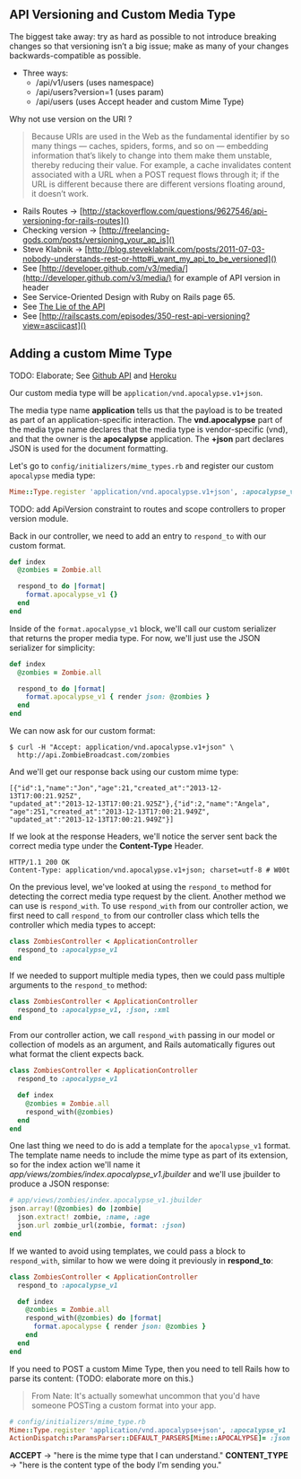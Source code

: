 ## API Versioning and Custom Media Type

The biggest take away: try as hard as possible to not introduce breaking changes so that versioning isn’t a big issue; make as many of your changes backwards-compatible as possible.

* Three ways: 
    * /api/v1/users (uses namespace)
    * /api/users?version=1 (uses param)
    * /api/users (uses Accept header and custom Mime Type)
    
Why not use version on the URI ?

> Because URIs are used in the Web as the fundamental identifier by so many things — caches, spiders, forms, and so on — embedding information that’s likely to change into them make them unstable, thereby reducing their value. For example, a cache invalidates content associated with a URL when a POST request flows through it; if the URL is different because there are different versions floating around, it doesn’t work.

* Rails Routes -> [http://stackoverflow.com/questions/9627546/api-versioning-for-rails-routes]()
* Checking version -> [http://freelancing-gods.com/posts/versioning_your_ap_is]()
* Steve Klabnik -> [http://blog.steveklabnik.com/posts/2011-07-03-nobody-understands-rest-or-http#i_want_my_api_to_be_versioned]()
* See [http://developer.github.com/v3/media/](http://developer.github.com/v3/media/) for example of API version in header
* See Service-Oriented Design with Ruby on Rails page 65.
* See [The Lie of the API](http://ruben.verborgh.org/blog/2013/11/29/the-lie-of-the-api/)
* See [http://railscasts.com/episodes/350-rest-api-versioning?view=asciicast]()

## Adding a custom Mime Type

TODO: Elaborate; See [Github API](http://developer.github.com/changes/2014-01-07-upcoming-change-to-default-media-type/) and [Heroku](https://blog.heroku.com/archives/2014/1/8/json_schema_for_heroku_platform_api)

Our custom media type will be `application/vnd.apocalypse.v1+json`.

The media type name **application** tells us that the payload is to be treated as part of an application-specific interaction. The **vnd.apocalypse** part of the media type name declares that the media type is vendor-specific (vnd), and that the owner is the **apocalypse** application. The **+json** part declares JSON is used for the document formatting.

Let's go to `config/initializers/mime_types.rb` and register our custom `apocalypse` media type:

```ruby
Mime::Type.register 'application/vnd.apocalypse.v1+json', :apocalypse_v1
```

TODO: add ApiVersion constraint to routes and scope controllers to proper version module.

Back in our controller, we need to add an entry to `respond_to` with our custom format.

```ruby
def index
  @zombies = Zombie.all

  respond_to do |format|
    format.apocalypse_v1 {}
  end
end
```

Inside of the `format.apocalypse_v1` block, we'll call our custom serializer that returns the proper media type. For now, we'll just use the JSON serializer for simplicity:

```ruby
def index
  @zombies = Zombie.all

  respond_to do |format|
    format.apocalypse_v1 { render json: @zombies }
  end
end
```

We can now ask for our custom format:

```
$ curl -H "Accept: application/vnd.apocalypse.v1+json" \
  http://api.ZombieBroadcast.com/zombies
```

And we'll get our response back using our custom mime type:

```
[{"id":1,"name":"Jon","age":21,"created_at":"2013-12-13T17:00:21.925Z",
"updated_at":"2013-12-13T17:00:21.925Z"},{"id":2,"name":"Angela",
"age":251,"created_at":"2013-12-13T17:00:21.949Z",
"updated_at":"2013-12-13T17:00:21.949Z"}]
```

If we look at the response Headers, we'll notice the server sent back the correct media type under the **Content-Type** Header.

```
HTTP/1.1 200 OK
Content-Type: application/vnd.apocalypse.v1+json; charset=utf-8 # W00t
```

On the previous level, we've looked at using the `respond_to` method for detecting the correct media type request by the client. Another method we can use is `respond_with`. To use `respond_with` from our controller action, we first need to call `respond_to` from our controller class which tells the controller which media types to accept:

```ruby
class ZombiesController < ApplicationController
  respond_to :apocalypse_v1
end
```

If we needed to support multiple media types, then we could pass multiple arguments to the `respond_to` method:

```ruby
class ZombiesController < ApplicationController
  respond_to :apocalypse_v1, :json, :xml
end
```

From our controller action, we call `respond_with` passing in our model or collection of models as an argument, and Rails automatically figures out what format the client expects back.

```ruby
class ZombiesController < ApplicationController
  respond_to :apocalypse_v1

  def index
    @zombies = Zombie.all
    respond_with(@zombies)
  end
end
```

One last thing we need to do is add a template for the `apocalypse_v1` format. The template name needs to include the mime type as part of its extension, so for the index action we'll name it *app/views/zombies/index.apocalypse_v1.jbuilder* and we'll use jbuilder to produce a JSON response:

```ruby
# app/views/zombies/index.apocalypse_v1.jbuilder
json.array!(@zombies) do |zombie|
  json.extract! zombie, :name, :age
  json.url zombie_url(zombie, format: :json)
end
```

If we wanted to avoid using templates, we could pass a block to `respond_with`, similar to how we were doing it previously in **respond_to**:

```ruby
class ZombiesController < ApplicationController
  respond_to :apocalypse_v1

  def index
    @zombies = Zombie.all
    respond_with(@zombies) do |format|
      format.apocalypse { render json: @zombies }
    end
  end
end
```


If you need to POST a custom Mime Type, then you need to tell Rails how to parse its content: (TODO: elaborate more on this.)

> From Nate: It's actually somewhat uncommon that you'd have someone POSTing a custom format into your app.

```ruby
# config/initializers/mime_type.rb
Mime::Type.register 'application/vnd.apocalypse+json', :apocalypse_v1
ActionDispatch::ParamsParser::DEFAULT_PARSERS[Mime::APOCALYPSE]= :json
```

**ACCEPT** -> "here is the mime type that I can understand."
**CONTENT_TYPE** -> "here is the content type of the body I'm sending you."

